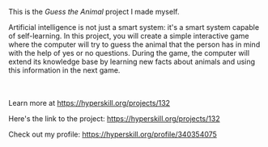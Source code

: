 This is the *Guess the Animal* project I made myself.


<p>Artificial intelligence is not just a smart system: it's a smart system capable of self-learning. In this project, you will create a simple interactive game where the computer will try to guess the animal that the person has in mind with the help of yes or no questions. During the game, the computer will extend its knowledge base by learning new facts about animals and using this information in the next game.</p><br/><br/>Learn more at <a href="https://hyperskill.org/projects/132?utm_source=ide&utm_medium=ide&utm_campaign=ide&utm_content=project-card">https://hyperskill.org/projects/132</a>

Here's the link to the project: https://hyperskill.org/projects/132

Check out my profile: https://hyperskill.org/profile/340354075